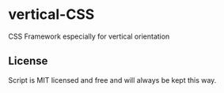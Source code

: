 # vertical-CSS
CSS Framework especially for vertical orientation


## License

Script is MIT licensed and free and will always be kept this way. 